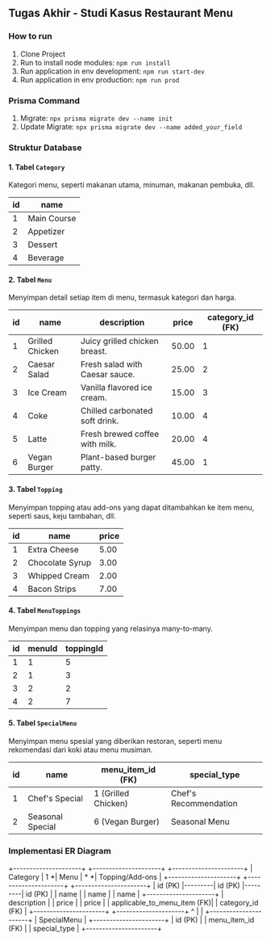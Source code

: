 ## Tugas Akhir - Studi Kasus Restaurant Menu


### How to run
1. Clone Project
2. Run to install node modules: `npm run install`
3. Run application in env development: `npm run start-dev`
4. Run application in env production: `npm run prod`


### Prisma Command
1. Migrate: `npx prisma migrate dev --name init`
2. Update Migrate: `npx prisma migrate dev --name added_your_field`


### Struktur Database

#### 1. **Tabel `Category`**
Kategori menu, seperti makanan utama, minuman, makanan pembuka, dll.

| id  | name          |
|-----|---------------|
| 1   | Main Course   |
| 2   | Appetizer     |
| 3   | Dessert       |
| 4   | Beverage      |

#### 2. **Tabel `Menu`**
Menyimpan detail setiap item di menu, termasuk kategori dan harga.

| id  | name            | description                  | price | category_id (FK) |
|-----|-----------------|------------------------------|-------|------------------|
| 1   | Grilled Chicken | Juicy grilled chicken breast. | 50.00 | 1                |
| 2   | Caesar Salad    | Fresh salad with Caesar sauce.| 25.00 | 2                |
| 3   | Ice Cream       | Vanilla flavored ice cream.   | 15.00 | 3                |
| 4   | Coke            | Chilled carbonated soft drink.| 10.00 | 4                |
| 5   | Latte           | Fresh brewed coffee with milk.| 20.00 | 4                |
| 6   | Vegan Burger    | Plant-based burger patty.     | 45.00 | 1                |

#### 3. **Tabel `Topping`**
Menyimpan topping atau add-ons yang dapat ditambahkan ke item menu, seperti saus, keju tambahan, dll.

| id  | name            | price |
|-----|-----------------|-------|
| 1   | Extra Cheese    | 5.00  |
| 2   | Chocolate Syrup | 3.00  |
| 3   | Whipped Cream   | 2.00  |
| 4   | Bacon Strips    | 7.00  |


#### 4. **Tabel `MenuToppings`**
Menyimpan menu dan topping yang relasinya many-to-many.

| id  | menuId      | toppingId |
|-----|-------------|-----------|
| 1   | 1           | 5         |
| 2   | 1           | 3         |
| 3   | 2           | 2         |
| 4   | 2           | 7         |

#### 5. **Tabel `SpecialMenu`**
Menyimpan menu spesial yang diberikan restoran, seperti menu rekomendasi dari koki atau menu musiman.

| id  | name             | menu_item_id (FK) | special_type     |
|-----|------------------|-------------------|------------------|
| 1   | Chef's Special   | 1 (Grilled Chicken)| Chef's Recommendation |
| 2   | Seasonal Special | 6 (Vegan Burger)   | Seasonal Menu     |


### Implementasi ER Diagram

+---------------------+         +---------------------+         +----------------------+
|     Category        | 1      *|      Menu           | *      *|      Topping/Add-ons |
+---------------------+         +---------------------+         +----------------------+
| id (PK)             |---------| id (PK)             |---------| id (PK)              |
| name                |         | name                |         | name                 |
+---------------------+         | description         |         | price                |
                                | price               |         | applicable_to_menu_item (FK)|
                                | category_id (FK)    |         +----------------------+
                                +---------------------+                   ^
                                                                          |
                                                                          |
                                                              +----------------------+
                                                              |     SpecialMenu      |
                                                              +----------------------+
                                                              | id (PK)              |
                                                              | menu_item_id (FK)    |
                                                              | special_type         |
                                                              +----------------------+
